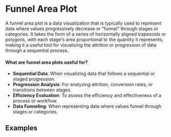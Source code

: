 # Funnel Area Plot

A funnel area plot is a data visualization that is typically used to represent data where values progressively decrease or "funnel" through stages or categories. It takes the form of a series of horizontally aligned trapezoids or polygons, with each stage's area proportional to the quantity it represents, making it a useful tool for visualizing the attrition or progression of data through a sequential process.

#### What are funnel area plots useful for?

- **Sequential Data**: When visualizing data that follows a sequential or staged progression.
- **Progression Analysis**: For analyzing attrition, conversion rates, or transitions between stages.
- **Efficiency Evaluation**: To assess the efficiency and effectiveness of a process or workflow.
- **Data Funneling**: When representing data where values funnel through stages or categories.

## Examples
